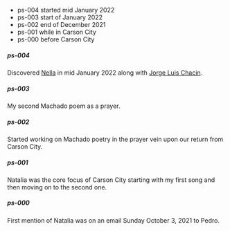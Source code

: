 
* ps-004 started mid January 2022
* ps-003 start of January 2022
* ps-002 end of December 2021
* ps-001 while in Carson City
* ps-000 before Carson City


##### ps-004
Discovered
[Nella](https://www.youtube.com/watch?v=6xL3R_LIGkk)
in mid January 2022 along with
[Jorge Luis Chacin](https://www.youtube.com/watch?v=3yT5jJZplsk).

##### ps-003
My second Machado poem as a prayer.

##### ps-002
Started working on Machado poetry in the prayer vein upon our return from Carson City.

##### ps-001
Natalia was the core focus of Carson City starting with my first song and then moving on to the second one.

##### ps-000
First mention of Natalia was on an email Sunday October 3, 2021 to Pedro.
